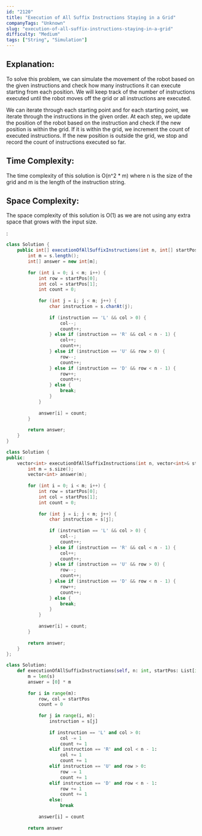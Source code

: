 ```yaml
---
id: "2120"
title: "Execution of All Suffix Instructions Staying in a Grid"
companyTags: "Unknown"
slug: "execution-of-all-suffix-instructions-staying-in-a-grid"
difficulty: "Medium"
tags: ["String", "Simulation"]
---
```


## Explanation:
To solve this problem, we can simulate the movement of the robot based on the given instructions and check how many instructions it can execute starting from each position. We will keep track of the number of instructions executed until the robot moves off the grid or all instructions are executed.

We can iterate through each starting point and for each starting point, we iterate through the instructions in the given order. At each step, we update the position of the robot based on the instruction and check if the new position is within the grid. If it is within the grid, we increment the count of executed instructions. If the new position is outside the grid, we stop and record the count of instructions executed so far.

## Time Complexity:
The time complexity of this solution is O(n^2 * m) where n is the size of the grid and m is the length of the instruction string.

## Space Complexity:
The space complexity of this solution is O(1) as we are not using any extra space that grows with the input size.

:

```java
class Solution {
    public int[] executionOfAllSuffixInstructions(int n, int[] startPos, String s) {
        int m = s.length();
        int[] answer = new int[m];
        
        for (int i = 0; i < m; i++) {
            int row = startPos[0];
            int col = startPos[1];
            int count = 0;
            
            for (int j = i; j < m; j++) {
                char instruction = s.charAt(j);
                
                if (instruction == 'L' && col > 0) {
                    col--;
                    count++;
                } else if (instruction == 'R' && col < n - 1) {
                    col++;
                    count++;
                } else if (instruction == 'U' && row > 0) {
                    row--;
                    count++;
                } else if (instruction == 'D' && row < n - 1) {
                    row++;
                    count++;
                } else {
                    break;
                }
            }
            
            answer[i] = count;
        }
        
        return answer;
    }
}
```

```cpp
class Solution {
public:
    vector<int> executionOfAllSuffixInstructions(int n, vector<int>& startPos, string s) {
        int m = s.size();
        vector<int> answer(m);
        
        for (int i = 0; i < m; i++) {
            int row = startPos[0];
            int col = startPos[1];
            int count = 0;
            
            for (int j = i; j < m; j++) {
                char instruction = s[j];
                
                if (instruction == 'L' && col > 0) {
                    col--;
                    count++;
                } else if (instruction == 'R' && col < n - 1) {
                    col++;
                    count++;
                } else if (instruction == 'U' && row > 0) {
                    row--;
                    count++;
                } else if (instruction == 'D' && row < n - 1) {
                    row++;
                    count++;
                } else {
                    break;
                }
            }
            
            answer[i] = count;
        }
        
        return answer;
    }
};
```

```python
class Solution:
    def executionOfAllSuffixInstructions(self, n: int, startPos: List[int], s: str) -> List[int]:
        m = len(s)
        answer = [0] * m
        
        for i in range(m):
            row, col = startPos
            count = 0
            
            for j in range(i, m):
                instruction = s[j]
                
                if instruction == 'L' and col > 0:
                    col -= 1
                    count += 1
                elif instruction == 'R' and col < n - 1:
                    col += 1
                    count += 1
                elif instruction == 'U' and row > 0:
                    row -= 1
                    count += 1
                elif instruction == 'D' and row < n - 1:
                    row += 1
                    count += 1
                else:
                    break
            
            answer[i] = count
        
        return answer
```